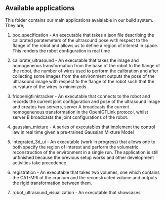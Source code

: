 ## Available applications

This folder contains our main applications avaialable in our build system. They are;

1. box_specification - An executable that takes a json file describing the calibrated paratemeters of the ultrasound pose with respect to the flange of the robot and allows us to define a region of interest in space. This renders the robot configuration in real time

2. calibrate_ultrasound - An executable that takes the image and homogeneous transformation from the base of the robot to the flange of the robot, the number of wires used to perform the calibration and after collecting some images from the environment outputs the pose of the ultrasound image with respect to the flange of the robot such that the curvature of the wires is minimizeds

3. friopenigtlinktracker - An executable that connects to the robot and records the current joint configuration and pose of the ultrasound image and creates two servers, server A broadcasts the current homogenenous transformation in the OpenIGTLink protocol, whilst server B broadcasts the joint configurations of the robot.

4. gaussian_mixture - A series of executables that implement the control law in real time given a pre-trained Gaussian Mixture Model

5. integrated_3d_ui - An executable (work in progress) that allows one to both specify the region of interest and perform the volumetric reconstruction of the environment in a single run. The application  is still unfinished because the previous setup works and other development activities take precedence

6. registration - An executable that takes two volumes, one which contains the CAT-MRI of the cranium and the reconstructed volume and outputs the rigid transformation between them.

7. robot_ultrasound_visualization - An executable that showcases 